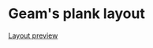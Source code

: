 # Geam's plank layout


[Layout preview](www.keyboard-layout-editor.com/#/gists/f28820f768c66181266c387c2c09873a)
